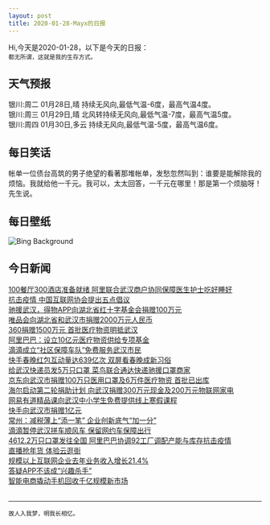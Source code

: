 ```yaml
---
layout: post
title: 2020-01-28-Mayx的日报
---
```


Hi,今天是2020-01-28，以下是今天的日报：<br><small>
都无所谓，这就是我的生存方式。</small><!--more-->
## 天气预报
银川:周二 01月28日,晴 持续无风向,最低气温-6度，最高气温4度。<br>银川:周三 01月29日,晴 北风转持续无风向,最低气温-7度，最高气温5度。<br>银川:周四 01月30日,多云 持续无风向,最低气温-5度，最高气温6度。
## 每日笑话
帐单一位债台高筑的男子绝望的看著那堆帐单，发愁忽然叫到：谁要是能解除我的烦恼。我就给他一千元。我可以，太太回答，一千元在哪里！那是第一个烦脑呀！先生说。
## 每日壁纸
![Bing Background](https://cn.bing.com/th?id=OHR.NYCLitUp_EN-US8462661548_1920x1080.jpg&rf=LaDigue_1920x1080.jpg&pid=hp "View of New York City from the International Space Station (© NASA Photo/Alamy)")
## 今日新闻

[100餐厅300酒店准备就绪 阿里联合武汉商户协同保障医生护士吃好睡好](http://it.people.com.cn/n1/2020/0128/c1009-31563651.html)   
[抗击疫情 中国互联网协会提出五点倡议](http://it.people.com.cn/n1/2020/0127/c1009-31563278.html)   
[驰援武汉，得物APP向湖北省红十字基金会捐赠100万元](http://it.people.com.cn/n1/2020/0127/c1009-31563275.html)   
[唯品会向湖北省和武汉市捐赠2000万元人民币](http://it.people.com.cn/n1/2020/0127/c1009-31563189.html)   
[360捐赠1500万元 首批医疗物资明抵武汉](http://it.people.com.cn/n1/2020/0127/c1009-31562951.html)   
[阿里巴巴：设立10亿元医疗物资供给专项基金](http://it.people.com.cn/n1/2020/0126/c1009-31562475.html)   
[滴滴成立“社区保障车队”免费服务武汉市民](http://it.people.com.cn/n1/2020/0126/c1009-31562478.html)   
[快手春晚红包互动量达639亿次 双屏看春晚成新习俗](http://it.people.com.cn/n1/2020/0125/c1009-31562337.html)   
[给武汉快递员发5万只口罩 菜鸟联合通达快递驰援口罩商家](http://it.people.com.cn/n1/2020/0125/c1009-31562149.html)   
[京东向武汉市捐赠100万只医用口罩及6万件医疗物资 首批已出库](http://it.people.com.cn/n1/2020/0124/c1009-31561952.html)   
[海尔启动第二轮捐助计划 向武汉捐赠300万元现金及200万元物联网家电](http://it.people.com.cn/n1/2020/0124/c1009-31561951.html)   
[网易有道精品课向武汉中小学生免费提供线上寒假课程](http://it.people.com.cn/n1/2020/0124/c1009-31561814.html)   
[快手向武汉市捐赠1亿元](http://it.people.com.cn/n1/2020/0124/c1009-31561610.html)   
[常州：减税薄上“添一笔” 企业创新底气“加一分”](http://it.people.com.cn/n1/2020/0123/c1009-31561438.html)   
[滴滴暂停武汉拼车顺风车 保留网约车保障出行](http://it.people.com.cn/n1/2020/0123/c1009-31561406.html)   
[4612.2万只口罩发往全国 阿里巴巴协调92工厂调配产能与库存抗击疫情](http://it.people.com.cn/n1/2020/0123/c1009-31561207.html)   
[直播抢年货 体验云逛街](http://it.people.com.cn/n1/2020/0123/c1009-31561018.html)   
[规模以上互联网企业去年业务收入增长21.4%](http://it.people.com.cn/n1/2020/0123/c1009-31561029.html)   
[答疑APP不该成“兴趣杀手”](http://it.people.com.cn/n1/2020/0123/c1009-31561000.html)   
[智能电商撬动手机回收千亿规模新市场](http://it.people.com.cn/n1/2020/0123/c1009-31560952.html)   
<br />

***

<small>故人入我梦，明我长相忆。</small>
